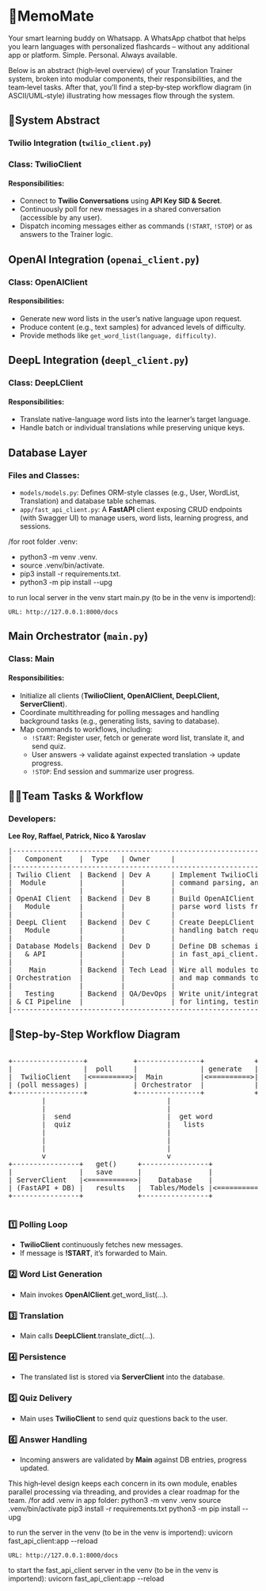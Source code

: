 # 🤖MemoMate 
Your smart learning buddy on Whatsapp.
A WhatsApp chatbot that helps you learn languages with personalized flashcards – without any additional app or platform.
Simple. Personal. Always available.

Below is an abstract (high‑level overview) of your Translation Trainer system, broken into
modular components, their responsibilities, and the team‑level tasks. After that, you’ll find a
step‑by‑step workflow diagram (in ASCII/UML‑style) illustrating how messages flow through
the system.

## 🚀System Abstract

### Twilio Integration (`twilio_client.py`)

### Class: TwilioClient

#### Responsibilities:
- Connect to **Twilio Conversations** using **API Key SID & Secret**.
- Continuously poll for new messages in a shared conversation (accessible by any user).
- Dispatch incoming messages either as commands (`!START`, `!STOP`) or as answers to the Trainer logic.

## OpenAI Integration (`openai_client.py`)

### Class: OpenAIClient

#### Responsibilities:
- Generate new word lists in the user’s native language upon request.
- Produce content (e.g., text samples) for advanced levels of difficulty.
- Provide methods like `get_word_list(language, difficulty)`.

## DeepL Integration (`deepl_client.py`)

### Class: DeepLClient

#### Responsibilities:
- Translate native-language word lists into the learner’s target language.
- Handle batch or individual translations while preserving unique keys.

## Database Layer

### Files and Classes:
- `models/models.py`: Defines ORM-style classes (e.g., User, WordList, Translation) and database 
  table 
  schemas.
- `app/fast_api_client.py`: A **FastAPI** client exposing CRUD endpoints (with Swagger UI) to manage users, 
  word 
  lists, learning 
   progress, and sessions.

/for root folder .venv:
   - python3 -m venv .venv.    
   - source .venv/bin/activate.     
   - pip3 install -r requirements.txt.    
   - python3 -m pip install --upg
    
to run local server in the venv start main.py (to be in the venv is importend):

    URL: http://127.0.0.1:8000/docs

## Main Orchestrator (`main.py`)

### Class: Main

#### Responsibilities:
- Initialize all clients (**TwilioClient, OpenAIClient, DeepLClient, ServerClient**).
- Coordinate multithreading for polling messages and handling background tasks 
  (e.g., generating lists, saving to database).
- Map commands to workflows, including:
  - `!START`: Register user, fetch or generate word list, translate it, and send quiz.
  -  User answers → validate against expected translation → update progress.
  - `!STOP`: End session and summarize user progress.

## 👨‍💻Team Tasks & Workflow

### Developers:

**Lee Roy, Raffael, Patrick, Nico & Yaroslav**

<pre>
|---------------------------------------------------------------------------------------------------------|
|   Component    |  Type   | Owner     |                        Description                               |
|---------------------------------------------------------------------------------------------------------|
| Twilio Client  | Backend | Dev A     | Implement TwilioClient in twilio_client.py with polling,         |
|  Module        |         |           | command parsing, and message dispatching.                        |
|                |         |           |                                                                  |                                                                                          |
| OpenAI Client  | Backend | Dev B     | Build OpenAIClient in open_ai_client.py to request and           |
|   Module       |         |           | parse word lists from the OpenAI API.                            |
|                |         |           |                                                                  |
| DeepL Client   | Backend | Dev C     | Create DeepLClient in deepl_client.py for translating lists,     |
|   Module       |         |           | handling batch requests, and managing error retries.             |
|                |         |           |                                                                  |
| Database Models| Backend | Dev D     | Define DB schemas in database_tables.py; build FastAPI endpoints |
|   & API        |         |           | in fast_api_client.py.                                           |
|                |         |           |                                                                  |
|    Main        | Backend | Tech Lead | Wire all modules together in main.py, set up threading,          |
| Orchestration  |         |           | and map commands to workflows.                                   |
|                |         |           |                                                                  |
|   Testing      | Backend | QA/DevOps | Write unit/integration tests; configure GitHub Actions           |
| & CI Pipeline  |         |           | for linting, testing, and deployments.                           |
|---------------------------------------------------------------------------------------------------------|
</pre>



## 🔁Step-by-Step Workflow Diagram

<pre>

+-----------------+           +---------------+            +---------------+
|                 |  poll     |               | generate   |               |
|  TwilioClient   |<=========>|  Main         |<==========>| OpenAIClient  |
| (poll messages) |           | Orchestrator  |            |  (new lists)  |
+-----------------+           +---------------+            +---------------+
        |                             |                         |
        |                             |                         |
        |  send                       |  get word               | translate
        |  quiz                       |   lists                 |
        |                             |                         |
        |                             |                         v
        |                             |                     +---------------+                        
        v                             v                     |               |
+----------------+   get()     +----------------+           |  DeepLClient  |
|                |   save      |                |           |  (translate)  |
| ServerClient   |<===========>|    Database    |           +---------------+
| (FastAPI + DB) |   results   |  Tables/Models |<==========| save translation vie serverclient            
+----------------+             +----------------+              

</pre>

### 1️⃣ Polling Loop
 - **TwilioClient** continuously fetches new messages.
 - If message is **!START**, it’s forwarded to Main.
### 2️⃣ Word List Generation
 - Main invokes **OpenAIClient**.get_word_list(...).
### 3️⃣ Translation
 - Main calls **DeepLClient**.translate_dict(...).
### 4️⃣ Persistence
 - The translated list is stored via **ServerClient** into the database.
### 5️⃣ Quiz Delivery
 - Main uses **TwilioClient** to send quiz questions back to the user.
### 6️⃣ Answer Handling
 - Incoming answers are validated by **Main** against DB entries, progress updated.

 This high‑level design keeps each concern in its own module, enables parallel processing via
 threading, and provides a clear roadmap for the team.
/for add .venv in app folder:
    python3 -m venv .venv
    source .venv/bin/activate
    pip3 install -r requirements.txt
    python3 -m pip install --upg
    
to run the server in the venv (to be in the venv is importend):
    uvicorn fast_api_client:app --reload

    URL: http://127.0.0.1:8000/docs

to start the fast_api_client server in the venv (to be in the venv is importend):
    uvicorn fast_api_client:app --reload
